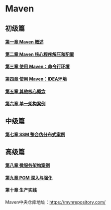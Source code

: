 # Maven

## 初级篇

#### [第一章 Maven 概述](file/初级篇/第一章Maven概述.md)

#### [第二章 Maven 核心程序解压和配置](file/初级篇/第二章Maven核心程序解压和配置.md)

#### [第三章 使用 Maven：命令行环境](file/初级篇/第三章使用Maven：命令行环境.md)

#### [第四章 使用 Maven：IDEA环境](file/初级篇/第四章使用Maven：IDEA环境.md)

#### [第五章 其他核心概念](file/初级篇/第五章其他核心概念.md)

#### [第六章 单一架构案例](file/初级篇/第六章单一架构案例.md)

## 中级篇

#### [第七章 SSM 整合伪分布式案例](file/中级篇/第七章SSM%20整合伪分布式案例.md)

## 高级篇

#### [第八章 微服务架构案例](file/高级篇/第八章微服务架构案例.md)

#### [第九章 POM 深入与强化](file/高级篇/第九章POM%20深入与强化.md)

#### 第十章 生产实践

Maven中央仓库地址：https://mvnrepository.com/